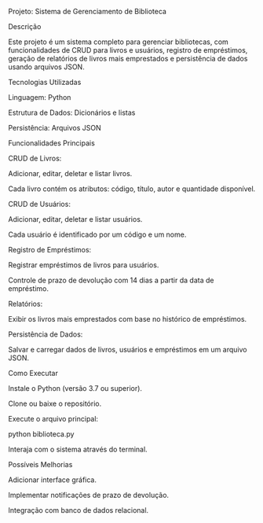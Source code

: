 Projeto: Sistema de Gerenciamento de Biblioteca

Descrição

Este projeto é um sistema completo para gerenciar bibliotecas, com funcionalidades de CRUD para livros e usuários, registro de empréstimos, geração de relatórios de livros mais emprestados e persistência de dados usando arquivos JSON.

Tecnologias Utilizadas

Linguagem: Python

Estrutura de Dados: Dicionários e listas

Persistência: Arquivos JSON

Funcionalidades Principais

CRUD de Livros:

Adicionar, editar, deletar e listar livros.

Cada livro contém os atributos: código, título, autor e quantidade disponível.

CRUD de Usuários:

Adicionar, editar, deletar e listar usuários.

Cada usuário é identificado por um código e um nome.

Registro de Empréstimos:

Registrar empréstimos de livros para usuários.

Controle de prazo de devolução com 14 dias a partir da data de empréstimo.

Relatórios:

Exibir os livros mais emprestados com base no histórico de empréstimos.

Persistência de Dados:

Salvar e carregar dados de livros, usuários e empréstimos em um arquivo JSON.

Como Executar

Instale o Python (versão 3.7 ou superior).

Clone ou baixe o repositório.

Execute o arquivo principal:

python biblioteca.py

Interaja com o sistema através do terminal.

Possíveis Melhorias

Adicionar interface gráfica.

Implementar notificações de prazo de devolução.

Integração com banco de dados relacional.
